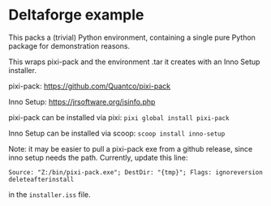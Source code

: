 # Deltaforge example

This packs a (trivial) Python environment, containing a single pure Python
package for demonstration reasons.

This wraps pixi-pack and the environment .tar it creates with an Inno Setup
installer.

pixi-pack: https://github.com/Quantco/pixi-pack

Inno Setup: https://jrsoftware.org/isinfo.php

pixi-pack can be installed via pixi: `pixi global install pixi-pack`

Inno Setup can be installed via scoop: `scoop install inno-setup`

Note: it may be easier to pull a pixi-pack exe from a github release, since
inno setup needs the path. Currently, update this line:

```
Source: "Z:/bin/pixi-pack.exe"; DestDir: "{tmp}"; Flags: ignoreversion deleteafterinstall
```

in the `installer.iss` file.

